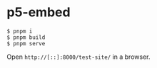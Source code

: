 # p5-embed

```shellsession
$ pnpm i
$ pnpm build
$ pnpm serve
```

Open `http://[::]:8000/test-site/` in a browser.
